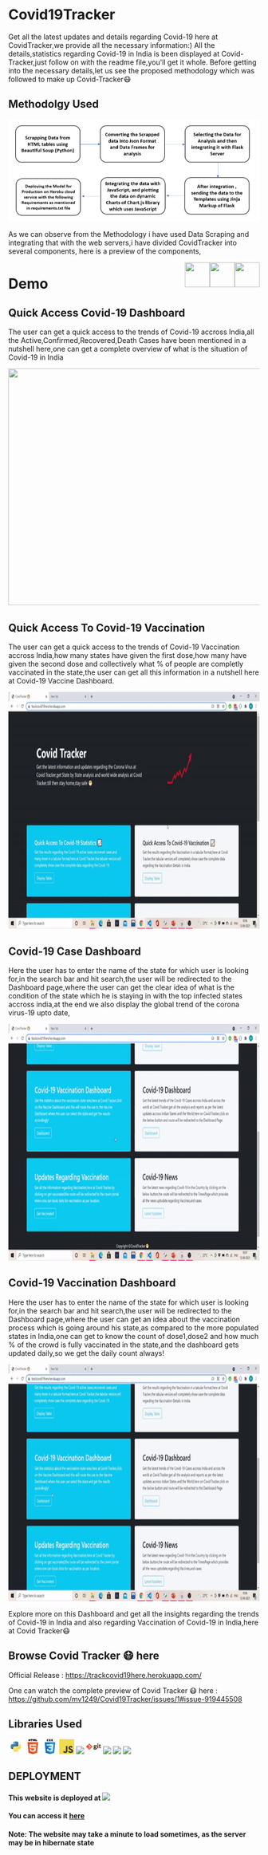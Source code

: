 # Covid19Tracker

Get all the latest updates and details regarding Covid-19 here at CovidTracker,we provide all the necessary information:)
All the details,statistics regarding Covid-19 in India is been displayed at Covid-Tracker,just follow on with the readme file,you'll get it whole.
Before getting into the necessary details,let us see the proposed methodology which was followed to make up Covid-Tracker😷


## Methodolgy Used


<p align = "center">
   <img src="https://github.com/mv1249/Covid19Tracker/blob/main/images/workflow.PNG">
</p>

As we can observe from the Methodology i have used Data Scraping and integrating that with the web servers,i have divided CovidTracker into several components,
here is a preview of the components,

[<img align = right height = 50 width = 50 src = "https://www.vhv.rs/dpng/d/451-4511009_cool-chrome-transparent-custom-google-chrome-logo-hd.png">](https://trackcovid19here.herokuapp.com/)

[<img align = right height = 50 width = 50 src = "https://edent.github.io/SuperTinyIcons/images/svg/github.svg">](https://github.com/mv1249/Covid19Tracker)

[<img align = right height = 50 width = 50 src = https://cdn4.iconfinder.com/data/icons/social-media-and-logos-11/32/Logo_Youtube-512.png>](https://github.com/mv1249/Covid19Tracker/issues/1#issue-919445508)



# Demo




## Quick Access Covid-19 Dashboard

The user can get a quick access to the trends of Covid-19 accross India,all the Active,Confirmed,Recovered,Death Cases have been mentioned in a nutshell here,one can get a 
complete overview of what is the situation of Covid-19 in India

<p align = "center">
   <img src="https://github.com/mv1249/Covid19Tracker/blob/main/images/First.gif" width = "975" height = "475">
</p>


## Quick Access To Covid-19 Vaccination
The user can get a quick access to the trends of Covid-19 Vaccination accross India,how many states have given the first dose,how many have given the second dose and collectively
what % of people are completly vaccinated in the state,the user can get all this information in a nutshell here at Covid-19 Vaccine Dashboard.

<p align = "center">
   <img src="https://github.com/mv1249/Covid19Tracker/blob/main/images/Second.gif" width = "975" height = "475">
</p>

## Covid-19 Case Dashboard

Here the user has to enter the name of the state for which user is looking for,in the search bar and hit search,the user will be redirected to the Dashboard page,where the
user can get the clear idea of what is the condition of the state which he is staying in with the top infected states accross india,at the end we also display the global trend
of the corona virus-19 upto date,

<p align = "center">
   <img src="https://github.com/mv1249/Covid19Tracker/blob/main/images/Fourth.gif" width = "975" height = "475">
</p>

## Covid-19 Vaccination Dashboard

Here the user has to enter the name of the state for which user is looking for,in the search bar and hit search,the user will be redirected to the Dashboard page,where the user
can get an idea about the vaccination process which is going around his state,as compared to the more populated states in India,one can get to know the count of dose1,dose2
and how much % of the crowd is fully vaccinated in the state,and the dashboard gets updated daily,so we get the daily count always!

<p align = "center">
   <img src="https://github.com/mv1249/Covid19Tracker/blob/main/images/Third.gif" width = "975" height = "475">
</p>

Explore more on this Dashboard and get all the insights regarding the trends of Covid-19 in India and also regarding Vaccination of Covid-19 in India,here at Covid Tracker😷

## Browse Covid Tracker 😷 here

Official Release : https://trackcovid19here.herokuapp.com/

One can watch the complete preview of Covid Tracker 😷 here : https://github.com/mv1249/Covid19Tracker/issues/1#issue-919445508

## Libraries Used
 
 <code><img height="30" src="https://raw.githubusercontent.com/github/explore/80688e429a7d4ef2fca1e82350fe8e3517d3494d/topics/python/python.png"></code>
<code><img height="30" src="https://raw.githubusercontent.com/github/explore/80688e429a7d4ef2fca1e82350fe8e3517d3494d/topics/html/html.png"></code>
<code><img height="30" src="https://raw.githubusercontent.com/github/explore/80688e429a7d4ef2fca1e82350fe8e3517d3494d/topics/css/css.png"></code>
<code><img height="30" src="https://raw.githubusercontent.com/github/explore/80688e429a7d4ef2fca1e82350fe8e3517d3494d/topics/javascript/javascript.png"></code>
<code><img height="30" src="https://github.com/tomchen/stack-icons/raw/master/logos/bootstrap.svg"></code>
<code><img height="30" src="https://raw.githubusercontent.com/github/explore/80688e429a7d4ef2fca1e82350fe8e3517d3494d/topics/git/git.png"></code>
<code><img height="30" src="https://symbols.getvecta.com/stencil_80/56_flask.3a79b5a056.jpg"></code>
<code><img height="30" src="https://cdn.iconscout.com/icon/free/png-256/heroku-225989.png"></code>
<code><img height="30" src="https://camo.githubusercontent.com/9be0208aa516b4d1976412d27e9f73d851ea253f8ee005a0b600939f841bba8b/68747470733a2f2f7777772e63686172746a732e6f72672f6d656469612f6c6f676f2d7469746c652e737667"></code>

## DEPLOYMENT

#### This website is deployed at <code><img height="30" src="https://image.flaticon.com/icons/png/512/873/873120.png"></code>
#### You can access it [here](https://trackcovid19here.herokuapp.com/)
#### Note: The website may take a minute to load sometimes, as the server may be in hibernate state

